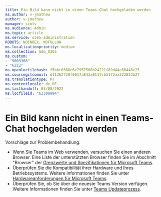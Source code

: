 ```yaml
---
title: Ein Bild kann nicht in einen Teams-Chat hochgeladen werden
ms.author: v-jmathew
author: v-jmathew
manager: scotv
ms.audience: Admin
ms.topic: article
ms.service: o365-administration
ROBOTS: NOINDEX, NOFOLLOW
ms.localizationpriority: medium
ms.collection: Adm_O365
ms.custom:
- "9003308"
- "6212"
ms.openlocfilehash: f5bbc0388e6e7957508b24221f89d44c60448c25
ms.sourcegitcommit: d11262728f0617a843a0117cb5172aa322022b27
ms.translationtype: MT
ms.contentlocale: de-DE
ms.lasthandoff: 03/08/2022
ms.locfileid: "63300994"
---
```

# <a name="cant-upload-an-image-to-a-teams-chat"></a>Ein Bild kann nicht in einen Teams-Chat hochgeladen werden

Vorschläge zur Problembehandlung:

- Wenn Sie Teams im Web verwenden, versuchen Sie einen anderen Browser. Eine Liste der unterstützten Browser finden Sie im Abschnitt "Browser" der [Grenzwerte und Spezifikationen für Microsoft Teams](https://docs.microsoft.com/microsoftteams/limits-specifications-teams).
- Überprüfen Sie die Kompatibilität ihrer Hardware und Ihres Betriebssystems. Weitere Informationen finden Sie unter [Hardwareanforderungen für Microsoft Teams](https://docs.microsoft.com/microsoftteams/hardware-requirements-for-the-teams-app).
- Überprüfen Sie, ob Sie über die neueste Teams Version verfügen. Weitere Informationen finden Sie unter [Teams Updateprozess](https://docs.microsoft.com/microsoftteams/teams-client-update).
